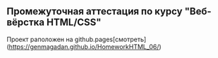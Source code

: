 ## Промежуточная аттестация по курсу "Веб-вёрстка HTML/CSS"

Проект раположен на github.pages[смотреть] (https://genmagadan.github.io/HomeworkHTML_06/)
